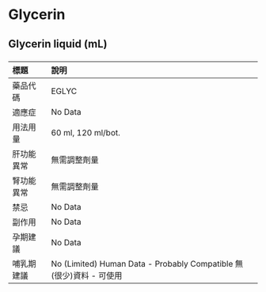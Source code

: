 # Glycerin

## Glycerin liquid (mL)

##### 

| 標題       | 說明                                                                |
|:-----------|:--------------------------------------------------------------------|
| 藥品代碼   | EGLYC                                                               |
| 適應症     | No Data                                                             |
| 用法用量   | 60 ml, 120 ml/bot.                                                  |
| 肝功能異常 | 無需調整劑量                                                        |
| 腎功能異常 | 無需調整劑量                                                        |
| 禁忌       | No Data                                                             |
| 副作用     | No Data                                                             |
| 孕期建議   | No Data                                                             |
| 哺乳期建議 | No (Limited) Human Data - Probably Compatible 無(很少)資料 - 可使用 |

